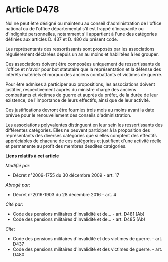 # Article D478

Nul ne peut être désigné ou maintenu au conseil d'administration de l'office national ou de l'office départemental s'il est
frappé d'incapacité ou d'indignité personnelles, notamment s'il appartient à l'une des catégories définies aux articles D.
437 et D. 480 du présent code. 

Les représentants des ressortissants sont proposés par les associations régulièrement déclarées depuis un an au moins et
habilitées à les grouper. 

Ces associations doivent être composées uniquement de ressortissants de l'office et n'avoir pour but statutaire que la
représentation et la défense des intérêts matériels et moraux des anciens combattants et victimes de guerre. 

Pour être admises à participer aux propositions, les associations doivent justifier, respectivement auprès du       ministre
chargé des anciens combattants et victimes de guerre et auprès du préfet, de la durée de leur existence, de l'importance de
leurs effectifs, ainsi que de leur activité. 

Ces justifications devront être fournies trois mois au moins avant la date prévue pour le renouvellement des conseils
d'administration. 

Les associations polyvalentes distinguent en leur sein les ressortissants des différentes catégories. Elles ne peuvent
participer à la proposition des représentants des diverses catégories que si elles comptent des effectifs appréciables de
chacune de ces catégories et justifient d'une activité réelle et permanente au profit des membres desdites catégories.

**Liens relatifs à cet article**

_Modifié par_:

  - Décret n°2009-1755 du 30 décembre 2009 - art. 17

_Abrogé par_:

  - Décret n°2016-1903 du 28 décembre 2016 - art. 4

_Cité par_:

  - Code des pensions militaires d'invalidité et de... - art. D481 (Ab)
  - Code des pensions militaires d'invalidité et de... - art. D485 (Ab)

_Cite_:

  - Code des pensions militaires d'invalidité et des victimes de guerre. - art. D437
  - Code des pensions militaires d'invalidité et des victimes de guerre. - art. D480
